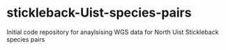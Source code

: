 # stickleback-Uist-species-pairs
Initial code repository for anaylsising WGS data for North Uist Stickleback species pairs

